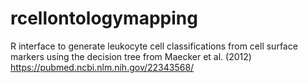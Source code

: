 # rcellontologymapping
R interface to generate leukocyte cell classifications from cell surface markers using the decision tree from Maecker et al. (2012) https://pubmed.ncbi.nlm.nih.gov/22343568/
